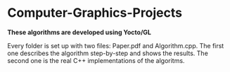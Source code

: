 # Computer-Graphics-Projects


**These algorithms are developed using Yocto/GL**

Every folder is set up with two files: Paper.pdf and Algorithm.cpp. The first one describes the algorithm step-by-step and shows the results.
The second one is the real C++ implementations of the algoritms.

